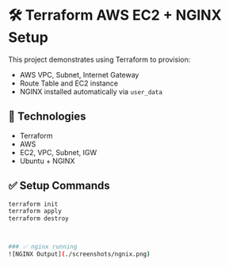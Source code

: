# 🛠️ Terraform AWS EC2 + NGINX Setup

This project demonstrates using Terraform to provision:

- AWS VPC, Subnet, Internet Gateway
- Route Table and EC2 instance
- NGINX installed automatically via `user_data`

## 🔧 Technologies

- Terraform
- AWS
- EC2, VPC, Subnet, IGW
- Ubuntu + NGINX

## ✅ Setup Commands

```bash
terraform init
terraform apply
terraform destroy



### ✅ nginx running 
![NGINX Output](./screenshots/ngnix.png)


```


